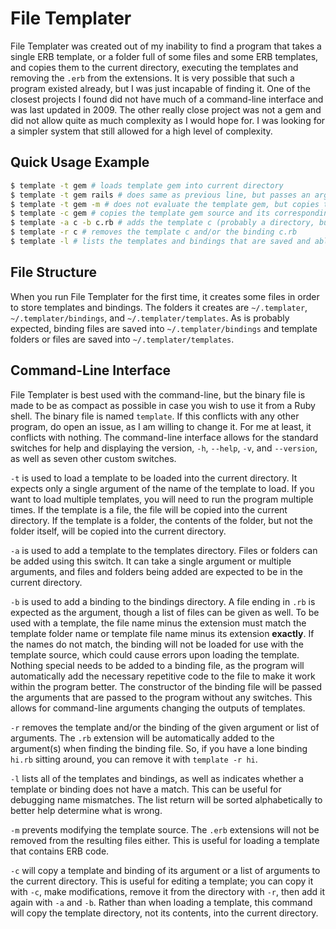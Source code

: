 # File Templater

File Templater was created out of my inability to find a program that takes a single ERB template, or a folder full of some files and some ERB templates, and copies them to the current directory, executing the templates and removing the `.erb` from the extensions.
It is very possible that such a program existed already, but I was just incapable of finding it.
One of the closest projects I found did not have much of a command-line interface and was last updated in 2009.
The other really close project was not a gem and did not allow quite as much complexity as I would hope for.
I was looking for a simpler system that still allowed for a high level of complexity.

## Quick Usage Example

```bash
$ template -t gem # loads template gem into current directory
$ template -t gem rails # does same as previous line, but passes an argument "rails" to the gem template binding
$ template -t gem -m # does not evaluate the template gem, but copies the source into the current directory
$ template -c gem # copies the template gem source and its corresponding binding into the current directory
$ template -a c -b c.rb # adds the template c (probably a directory, but could be a file) into the template directory, as well as a corresponding binding c.rb into the binding directory
$ template -r c # removes the template c and/or the binding c.rb
$ template -l # lists the templates and bindings that are saved and able to be used
```

## File Structure

When you run File Templater for the first time, it creates some files in order to store templates and bindings.
The folders it creates are `~/.templater`, `~/.templater/bindings`, and `~/.templater/templates`.
As is probably expected, binding files are saved into `~/.templater/bindings` and template folders or files are saved into `~/.templater/templates`.

## Command-Line Interface

File Templater is best used with the command-line, but the binary file is made to be as compact as possible in case you wish to use it from a Ruby shell.
The binary file is named `template`.
If this conflicts with any other program, do open an issue, as I am willing to change it.
For me at least, it conflicts with nothing.
The command-line interface allows for the standard switches for help and displaying the version, `-h`, `--help`, `-v`, and `--version`, as well as seven other custom switches.

`-t` is used to load a template to be loaded into the current directory.
It expects only a single argument of the name of the template to load.
If you want to load multiple templates, you will need to run the program multiple times.
If the template is a file, the file will be copied into the current directory.
If the template is a folder, the contents of the folder, but not the folder itself, will be copied into the current directory.

`-a` is used to add a template to the templates directory.
Files or folders can be added using this switch.
It can take a single argument or multiple arguments, and files and folders being added are expected to be in the current directory.

`-b` is used to add a binding to the bindings directory.
A file ending in `.rb` is expected as the argument, though a list of files can be given as well.
To be used with a template, the file name minus the extension must match the template folder name or template file name minus its extension **exactly**.
If the names do not match, the binding will not be loaded for use with the template source, which could cause errors upon loading the template. <!-- Might want to move to binding section. -->
Nothing special needs to be added to a binding file, as the program will automatically add the necessary repetitive code to the file to make it work within the program better.
The constructor of the binding file will be passed the arguments that are passed to the program without any switches.
This allows for command-line arguments changing the outputs of templates.

`-r` removes the template and/or the binding of the given argument or list of arguments.
The `.rb` extension will be automatically added to the argument(s) when finding the binding file.
So, if you have a lone binding `hi.rb` sitting around, you can remove it with `template -r hi`.

`-l` lists all of the templates and bindings, as well as indicates whether a template or binding does not have a match.
This can be useful for debugging name mismatches.
The list return will be sorted alphabetically to better help determine what is wrong.

`-m` prevents modifying the template source.
The `.erb` extensions will not be removed from the resulting files either.
This is useful for loading a template that contains ERB code.

`-c` will copy a template and binding of its argument or a list of arguments to the current directory. <!-- Maybe -a and -b should override. -->
This is useful for editing a template; you can copy it with `-c`, make modifications, remove it from the directory with `-r`, then add it again with `-a` and `-b`.
Rather than when loading a template, this command will copy the template directory, not its contents, into the current directory.
